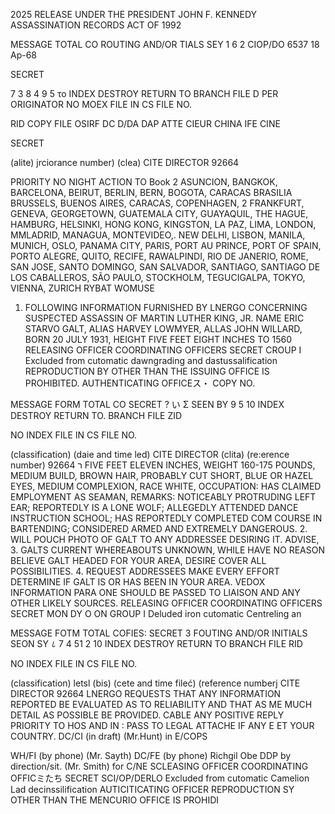 2025 RELEASE UNDER THE PRESIDENT JOHN F. KENNEDY ASSASSINATION RECORDS ACT OF 1992

MESSAGE
TOTAL CO
ROUTING AND/OR TIALS SEY
1
6
2
CIOP/DO
6537
18 Ap-68

SECRET

7
3
8
4
9
5
το
INDEX
DESTROY
RETURN TO
BRANCH
FILE D
PER
ORIGINATOR
NO MOEX
FILE IN CS FILE NO.

RID COPY
FILE
OSIRF DC D/DA DAP
ATTE CIEUR CHINA IFE CINE

SECRET

(alite)
jrciorance number)
(clea)
CITE DIRECTOR
92664

PRIORITY NO NIGHT ACTION
TO
Book
2
ASUNCION, BANGKOK, BARCELONA, BEIRUT, BERLIN, BERN, BOGOTA,
CARACAS
BRASILIA BRUSSELS, BUENOS AIRES, CARACAS, COPENHAGEN,
2
FRANKFURT, GENEVA, GEORGETOWN, GUATEMALA CITY,
GUAYAQUIL, THE HAGUE, HAMBURG, HELSINKI, HONG KONG,
KINGSTON, LA PAZ, LIMA, LONDON, MMLADRID, MANAGUA, MONTEVIDEO,.
NEW DELHI, LISBON, MANILA, MUNICH, OSLO, PANAMA CITY, PARIS,
PORT AU PRINCE, PORT OF SPAIN, PORTO ALEGRE, QUITO, RECIFE,
RAWALPINDI, RIO DE JANERIO, ROME, SAN JOSE, SANTO DOMINGO,
SAN SALVADOR, SANTIAGO, SANTIAGO DE LOS CABALLEROS, SÃO PAULO,
STOCKHOLM, TEGUCIGALPA, TOKYO, VIENNA, ZURICH
RYBAT WOMUSE
1. FOLLOWING INFORMATION FURNISHED BY LNERGO
CONCERNING SUSPECTED ASSASSIN OF MARTIN LUTHER KING, JR.
NAME ERIC STARVO GALT, ALIAS HARVEY LOWMYER, ALLAS JOHN
WILLARD, BORN 20 JULY 1931, HEIGHT FIVE FEET EIGHT INCHES TO
1560
RELEASING OFFICER
COORDINATING OFFICERS
SECRET
CROUP I
Excluded from cutomatic
dawngrading and
dastussalification
REPRODUCTION BY OTHER THAN THE ISSUING OFFICE IS PROHIBITED.
AUTHENTICATING
OFFICEス・
COPY NO.

MESSAGE FORM
TOTAL CO
SECRET
?
い
Σ
SEEN BY
9
5
10
INDEX
DESTROY
RETURN TO.
BRANCH
FILE ZID

NO INDEX
FILE IN CS FILE NO.


(classification)
(daie and time led)
CITE DIRECTOR
(clita)
(re:erence number)
92664
ר
FIVE FEET ELEVEN INCHES, WEIGHT 160-175 POUNDS, MEDIUM
BUILD, BROWN HAIR, PROBABLY CUT SHORT, BLUE OR HAZEL EYES,
MEDIUM COMPLEXION, RACE WHITE, OCCUPATION: HAS CLAIMED
EMPLOYMENT AS SEAMAN, REMARKS: NOTICEABLY PROTRUDING
LEFT EAR; REPORTEDLY IS A LONE WOLF; ALLEGEDLY ATTENDED
DANCE INSTRUCTION SCHOOL; HAS REPORTEDLY COMPLETED COM
COURSE IN BARTENDING; CONSIDERED ARMED AND EXTREMELY
DANGEROUS.
2. WILL POUCH PHOTO OF GALT TO ANY ADDRESSEE
DESIRING IT. ADVISE,
3. GALTS CURRENT WHEREABOUTS UNKNOWN, WHILE HAVE
NO REASON BELIEVE GALT HEADED FOR YOUR AREA, DESIRE
COVER ALL POSSIBILITIES.
4. REQUEST ADDRESSEES MAKE EVERY EFFORT DETERMINE
IF GALT IS OR HAS BEEN IN YOUR AREA. VEDOX INFORMATION PARA ONE
SHOULD BE PASSED TO LIAISON AND ANY OTHER LIKELY SOURCES.
RELEASING OFFICER
COORDINATING OFFICERS
SECRET
MON DY O ON
GROUP I
Deluded iron cutomatic
Centreling an

MESSAGE FOTM
TOTAL COFIES:
SECRET
3
FOUTING AND/OR INITIALS SEON SY
८
7
4
51
2
10
INDEX
DESTROY
RETURN TO
BRANCH
FILE RID

NO INDEX
FILE IN CS FILE NO.


(classification)
letsl
(bis)
(cete and time fileć)
(reference numberj
CITE DIRECTOR
92664
LNERGO REQUESTS THAT ANY INFORMATION REPORTED BE EVALUATED
AS TO RELIABILITY AND THAT AS ME MUCH DETAIL AS POSSIBLE
BE PROVIDED. CABLE ANY POSITIVE REPLY PRIORITY TO HOS AND
IN
:
PASS TO LEGAL ATTACHE IF ANY E
ET YOUR COUNTRY.
DC/CI (in draft)
(Mr.Hunt) in
E/COPS

WH/FI (by phone)
(Mr. Sayth)
DC/FE (by phone)
Richgil Obe
DDP by direction/sit.
(Mr. Smith)
for C/NE
SCLEASING OFFICER
COORDINATING OFFICミたち
SECRET
SCI/OP/DERLO
Excluded from cutomatic
Camelion Lad
decinssilification
AUTICITICATING
OFFICER
REPRODUCTION SY OTHER THAN THE MENCURIO OFFICE IS PROHIDI
